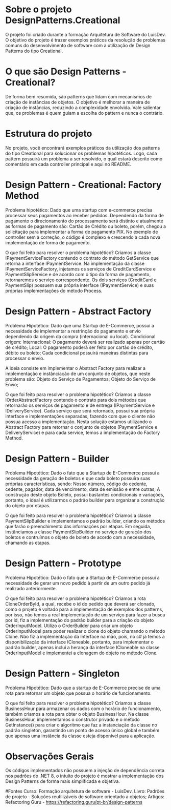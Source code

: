 # Sobre o projeto DesignPatterns.Creational
O projeto foi criado durante a formação Arquitetura de Software do LuisDev.
O objetivo do projeto é trazer exemplos práticos da resolução de problemas comuns do desenvolvimento de software com a utilização de Design Patterns do tipo Creational.

# O que são Design Patterns - Creational?
De forma bem resumida, são patterns que lidam com mecanismos de criação de instâncias de objetos.
O objetivo é melhorar a maneira de criação de instâncias, reduzindo a complexidade envolvida.
Vale salientar que, os problemas é quem guiam a escolha do pattern e nunca o contrário.

# Estrutura do projeto
No projeto, você encontrará exemplos práticos da utilização dos patterns do tipo Creational para solucionar os problemas hipotéticos.
Logo, cada pattern possuirá um problema a ser resolvido, o qual estará descrito como comentário em cada controller principal e aqui no README.

# Design Pattern - Creational: Factory Method
Problema hipotético:
	Dado que uma startup com e-commerce precisa processar seus pagamentos ao receber pedidos.
Dependendo da forma de pagamento o direcionamento do processamento será distinto e atualmente as formas de pagamento são: Cartão de Crédito ou boleto, porém, chegou a solicitação para implementar a forma de pagamento PIX.
No exemplo de controller sem a correção, o código é complexo e crescendo a cada nova implementação de forma de pagamento.

O que foi feito para resolver o problema hipotético?
Criamos a classe IPaymentServiceFactory contendo o contrato do método GetService que retorna a interface IPaymentService.
Na implementação da classe IPaymentServiceFactory, injetamos os serviços de CreditCardService e PaymentSlipService e de acordo com o tipo da forma de pagamento, retornaremos o serviço correspondente.
Os dois serviços (CreditCard e PaymentSlip) possuem sua própria interface (IPaymentService) e suas próprias implementações do método Process.

# Design Pattern - Abstract Factory
Problema Hipotético:
	Dado que uma Startup de E-Commerce, possui a necessidade de implementar a restrinção do pagamento e envio dependendo da origem da compra (internacional ou local).
Condicional origem:
	Internacional: O pagamento deverá ser realizado apenas por cartão de crédito;
	Local: O pagamento poderá ser feito por cartão de crédito, débito ou boleto;
Cada condicional possuirá maneiras distintas para processar o envio.

A ideia consiste em implementar o Abstract Factory para realizar a implementação e instânciação de um conjunto de objetos, que neste problema são:
	Objeto do Serviço de Pagamentos;
	Objeto do Serviço de Envio;

O que foi feito para resolver o problema hipotético?
Criamos a classe IOrderAbstractFactory contendo o contrato para dois métodos que retornarão os serviços de pagamento e de entrega (IPaymentService e IDeliveryService).
Cada serviço que será retornado, possui sua própria interface e implementações separadas, fazendo com que o cliente não possua acesso a implementação.
Nesta solução estamos utilizando o Abstract Factory para retornar o conjunto de objetos (PaymentService e DeliveryService) e para cada service, temos a implementação do Factory Method.

# Design Pattern - Builder
Problema Hipotético:
	Dado o fato que a Startup de E-Commerce possui a necessidade da geração de boletos e que cada boleto possuíra suas próprias características, sendo:
		Nosso número, código do cedente, cedente, pagador, data de vencimento, data de emissão e entre outras;
	A construção deste objeto Boleto, possui bastantes condicionais e variações, portanto, o ideal é utilizarmos o padrão builder para organizar a construção do objeto por etapas.
		
O que foi feito para resolver o problema hipotético?
	Criamos a classe PaymentSlipBuilder e implementamos o padrão builder, criando os métodos que farão o preenchimento das informações por etapas.
	Em seguida, instânciamos a classe PaymentSlipBuilder no serviço de geração dos boletos e contruímos o objeto de boleto de acordo com a necessidade, chamando as etapas.

# Design Pattern - Prototype
Problema Hipotético:
	Dado o fato que a Startup de E-Commerce possui a necessidade de gerar um novo pedido à partir de um outro pedido já realizado anteriormente.

O que foi feito para resolver o problema hipotético?
	Criamos a rota CloneOrderById, a qual, recebe o id do pedido que deverá ser clonado, como o projeto é voltado para a implementação de exemplos dos patterns, por isso, não temos a real implementação de um serviço para fazer a busca por id, fiz a implementação do padrão builder para a criação do objeto OrderInputModel.
	Utilizo o OrderBuilder para criar um objeto OrderInputModel para poder realizar o clone do objeto chamando o método Clone.
	Não fiz a implementação da Interface na mão, pois, no c# já temos a disponibilização da interface ICloneable, portanto, para implementar o padrão builder, apenas incluí a herança da interface ICloneable na classe OrderInputModel e implementei a clonagem do objeto no método Clone.

# Design Pattern - Singleton
Problema Hipotético:
	Dado que a startup de E-Commerce precise de uma rota para retornar um objeto que possua o horário de funcionamento.

O que foi feito para resolver o problema hipotético?
	Criamos a classe BusinessHour para armazenar os dados com o horário de funcionamento, também criamos a rota para obter o objeto BusinessHour.
	Na classe BusinessHour, implementamos o construtor privado e o método GetInstance() para criar o algoritmo que faz a instanciação da classe no padrão singleton, garantindo um ponto de acesso único global e também que apenas uma instância da classe esteja disponível para a aplicação.	

# Observações Gerais
Os códigos implementados não possuem a injeção de dependência correta nos padrões do .NET 8, o intuíto do projeto é mostrar a implementação dos Design Patterns de forma mais simplificada e objetiva.

#Fontes
Curso: Formação arquitetura de software - LuisDev.
Livro: Padrões de projeto - Soluções reutilizáveis de software orientado a objetos;
Artigos: Refactoring Guru - https://refactoring.guru/pt-br/design-patterns